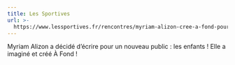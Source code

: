 ```yaml
---
title: Les Sportives
url: >-
  https://www.lessportives.fr/rencontres/myriam-alizon-cree-a-fond-pour-donner-envie-de-lire-et-de-bouger/
---
```


Myriam Alizon a décidé d’écrire pour un nouveau public : les enfants ! Elle a imaginé et créé À Fond !
